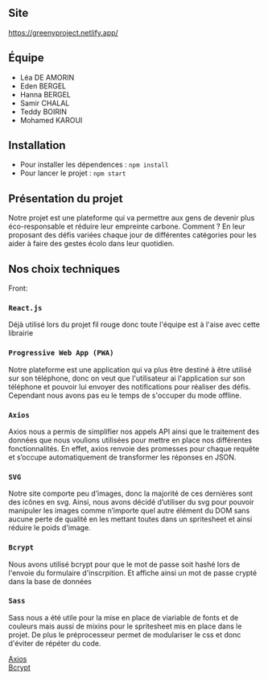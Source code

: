 ## Site
https://greenyproject.netlify.app/

## Équipe
* Léa DE AMORIN
* Eden BERGEL
* Hanna BERGEL
* Samir CHALAL
* Teddy BOIRIN
* Mohamed KAROUI

## Installation

* Pour installer les dépendences : ```npm install``` 
* Pour lancer le projet : ```npm start``` 

## Présentation du projet

Notre projet est une plateforme qui va permettre aux gens de devenir plus éco-responsable et réduire leur empreinte carbone. Comment ? En leur proposant des défis variées chaque jour de différentes catégories pour les aider à faire des gestes écolo dans leur quotidien.

## Nos choix techniques

Front: 
### `React.js `  
Déjà utilisé lors du projet fil rouge donc toute l'équipe est à l'aise avec cette librairie

### `Progressive Web App (PWA) `  
Notre plateforme est une application qui va plus être destiné à être utilisé sur son téléphone, donc on veut que l'utilisateur ai l'application sur son téléphone et pouvoir lui envoyer des notifications pour réaliser des défis. Cependant nous avons pas eu le temps de s'occuper du mode offline. 

### `Axios`
Axios nous a permis de simplifier nos appels API ainsi que le traitement des données que nous voulions utilisées pour mettre en place nos différentes fonctionnalités. En effet, axios renvoie des promesses pour chaque requête et s’occupe automatiquement de transformer les réponses en JSON.

### `SVG`
Notre site comporte peu d’images, donc la majorité de ces dernières sont des icônes en svg. Ainsi, nous avons décidé d’utiliser du svg pour pouvoir manipuler les images comme n’importe quel autre élément du DOM sans aucune perte de qualité en les mettant toutes dans un spritesheet et ainsi réduire le poids d'image.

### `Bcrypt`
Nous avons utilisé bcrypt pour que le mot de passe soit hashé lors de l'envoie du formulaire d'inscrpition. Et affiche ainsi un mot de passe crypté dans la base de données 

### `Sass`
Sass nous a été utile pour la mise en place de viariable de fonts et de couleurs mais aussi de mixins pour le spritesheet mis en place dans le projet. De plus le préprocesseur permet de modulariser le css et donc d'éviter de répéter du code.

[Axios](https://github.com/axios/axios)<br/>
[Bcrypt](https://www.npmjs.com/package/bcrypt)<br/>
